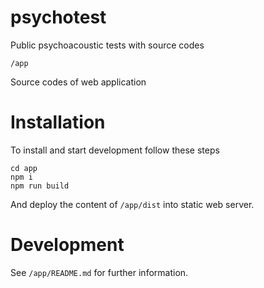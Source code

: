 # psychotest
Public psychoacoustic tests with source codes

`/app`

Source codes of web application

# Installation

To install and start development follow these steps

```
cd app
npm i
npm run build
```

And deploy the content of `/app/dist` into static web server.

# Development

See `/app/README.md` for further information.



